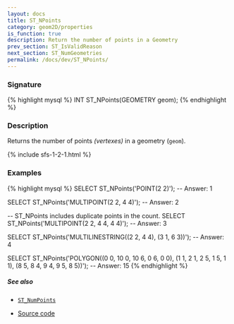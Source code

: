 ```yaml
---
layout: docs
title: ST_NPoints
category: geom2D/properties
is_function: true
description: Return the number of points in a Geometry
prev_section: ST_IsValidReason
next_section: ST_NumGeometries
permalink: /docs/dev/ST_NPoints/
---
```


### Signature

{% highlight mysql %}
INT ST_NPoints(GEOMETRY geom);
{% endhighlight %}

### Description

Returns the number of points *(vertexes)* in a geometry (`geom`).

{% include sfs-1-2-1.html %}

### Examples

{% highlight mysql %}
SELECT ST_NPoints('POINT(2 2)');
-- Answer: 1

SELECT ST_NPoints('MULTIPOINT(2 2, 4 4)');
-- Answer: 2

-- ST_NPoints includes duplicate points in the count.
SELECT ST_NPoints('MULTIPOINT(2 2, 4 4, 4 4)');
-- Answer: 3

SELECT ST_NPoints('MULTILINESTRING((2 2, 4 4), (3 1, 6 3))');
-- Answer: 4

SELECT ST_NPoints('POLYGON((0 0, 10 0, 10 6, 0 6, 0 0),
                             (1 1, 2 1, 2 5, 1 5, 1 1),
                             (8 5, 8 4, 9 4, 9 5, 8 5))');
-- Answer: 15
{% endhighlight %}

##### See also

* [`ST_NumPoints`](../ST_NumPoints)

* <a href="https://github.com/orbisgis/h2gis/blob/master/h2gis-functions/src/main/java/org/h2gis/functions/spatial/properties/ST_NPoints.java" target="_blank">Source code</a>
